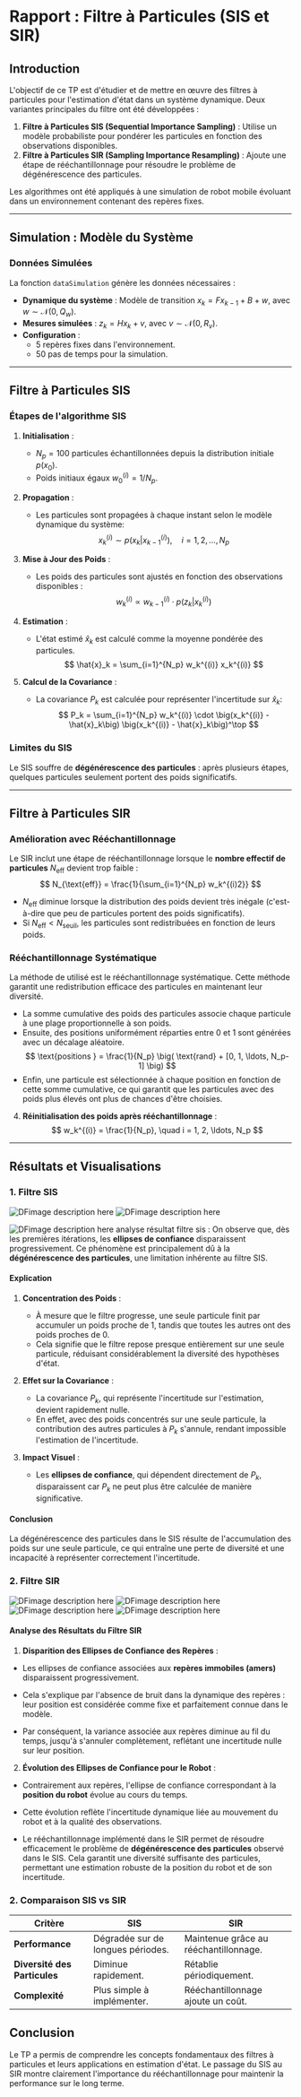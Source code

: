 

# Rapport : Filtre à Particules (SIS et SIR)

## **Introduction**
L'objectif de ce TP est d'étudier et de mettre en œuvre des filtres à particules pour l'estimation d'état dans un système dynamique. Deux variantes principales du filtre ont été développées :
1. **Filtre à Particules SIS (Sequential Importance Sampling)** : Utilise un modèle probabiliste pour pondérer les particules en fonction des observations disponibles.
2. **Filtre à Particules SIR (Sampling Importance Resampling)** : Ajoute une étape de rééchantillonnage pour résoudre le problème de dégénérescence des particules.

Les algorithmes ont été appliqués à une simulation de robot mobile évoluant dans un environnement contenant des repères fixes.

---

## **Simulation : Modèle du Système**

### **Données Simulées**
La fonction `dataSimulation` génère les données nécessaires :
- **Dynamique du système** : Modèle de transition $x_k = F x_{k-1} + B + w$, avec $w \sim \mathcal{N}(0, Q_w)$.
- **Mesures simulées** : $z_k = H x_k + v$, avec $v \sim \mathcal{N}(0, R_v)$.
- **Configuration** :
  - 5 repères fixes dans l'environnement.
  - 50 pas de temps pour la simulation.

---

## **Filtre à Particules SIS**

### **Étapes de l'algorithme SIS**
1. **Initialisation** :
   - $N_p = 100$ particules échantillonnées depuis la distribution initiale $p(x_0)$.
   - Poids initiaux égaux $w_0^{(i)} = 1/N_p$.
   
2. **Propagation** :
   - Les particules sont propagées à chaque instant selon le modèle dynamique du système:
   $$
   x_k^{(i)} \sim p(x_k | x_{k-1}^{(i)}), \quad i = 1, 2, \ldots, N_p
   $$

3. **Mise à Jour des Poids** :
   - Les poids des particules sont ajustés en fonction des observations disponibles :
     $$
     w_k^{(i)} \propto w_{k-1}^{(i)} \cdot p(z_k | x_k^{(i)})
     $$

4. **Estimation** :
   - L'état estimé $\hat{x}_k$ est calculé comme la moyenne pondérée des particules.
  $$
  \hat{x}_k = \sum_{i=1}^{N_p} w_k^{(i)} x_k^{(i)}
  $$

5. **Calcul de la Covariance** :
   - La covariance $P_k$ est calculée pour représenter l'incertitude sur $\hat{x}_k$:
  $$
  P_k = \sum_{i=1}^{N_p} w_k^{(i)} \cdot \big(x_k^{(i)} - \hat{x}_k\big) \big(x_k^{(i)} - \hat{x}_k\big)^\top
  $$

### **Limites du SIS**
Le SIS souffre de **dégénérescence des particules** : après plusieurs étapes, quelques particules seulement portent des poids significatifs.

---

## **Filtre à Particules SIR**

### **Amélioration avec Rééchantillonnage**
Le SIR inclut une étape de rééchantillonnage lorsque le **nombre effectif de particules** $N_{\text{eff}}$ devient trop faible :
$$
N_{\text{eff}} = \frac{1}{\sum_{i=1}^{N_p} w_k^{(i)2}}
$$
- $N_{\text{eff}}$​ diminue lorsque la distribution des poids devient très inégale (c'est-à-dire que peu de particules portent des poids significatifs).
- Si $N_{\text{eff}} < N_{\text{seuil}}$, les particules sont redistribuées en fonction de leurs poids.

### **Rééchantillonnage Systématique**
La méthode de utilisé est le rééchantillonnage systématique. Cette méthode garantit une redistribution efficace des particules en maintenant leur diversité.
- La somme cumulative des poids des particules associe chaque particule à une plage proportionnelle à son poids. 
- Ensuite, des positions uniformément réparties entre 0 et 1 sont générées avec un décalage aléatoire. 
$$
\text{positions } = \frac{1}{N_p} \big( \text{rand} + [0, 1, \ldots, N_p-1] \big)
$$
- Enfin, une particule est sélectionnée à chaque position en fonction de cette somme cumulative, ce qui garantit que les particules avec des poids plus élevés ont plus de chances d'être choisies.

4. **Réinitialisation des poids après rééchantillonnage** :
$$
w_k^{(i)} = \frac{1}{N_p}, \quad i = 1, 2, \ldots, N_p
$$
---

## **Résultats et Visualisations**

### **1. Filtre SIS**
![DFimage description here](https://github.com/Axelado/mes_markdows/blob/images/SIS%20K1.png?raw=true)
![DFimage description here](https://github.com/Axelado/mes_markdows/blob/images/SIS%20K10.png?raw=true)

![DFimage description here](https://github.com/Axelado/mes_markdows/blob/images/SIS%20K25.png?raw=true)
analyse résultat filtre sis :
On observe que, dès les premières itérations, les **ellipses de confiance** disparaissent progressivement. Ce phénomène est principalement dû à la **dégénérescence des particules**, une limitation inhérente au filtre SIS. 

#### **Explication**
1. **Concentration des Poids** :
   - À mesure que le filtre progresse, une seule particule finit par accumuler un poids proche de $1$, tandis que toutes les autres ont des poids proches de $0$.
   - Cela signifie que le filtre repose presque entièrement sur une seule particule, réduisant considérablement la diversité des hypothèses d'état.

2. **Effet sur la Covariance** :
   - La covariance $P_k$, qui représente l'incertitude sur l'estimation, devient rapidement nulle.
   - En effet, avec des poids concentrés sur une seule particule, la contribution des autres particules à $P_k$ s'annule, rendant impossible l'estimation de l'incertitude.

3. **Impact Visuel** :
   - Les **ellipses de confiance**, qui dépendent directement de $P_k$, disparaissent car $P_k$ ne peut plus être calculée de manière significative.

#### **Conclusion**
La dégénérescence des particules dans le SIS résulte de l'accumulation des poids sur une seule particule, ce qui entraîne une perte de diversité et une incapacité à représenter correctement l'incertitude.


### **2. Filtre SIR**

![DFimage description here](https://github.com/Axelado/mes_markdows/blob/images/SIR%20K1.png?raw=true)
![DFimage description here](https://github.com/Axelado/mes_markdows/blob/images/SIR%20K10.png?raw=true)
![DFimage description here](https://github.com/Axelado/mes_markdows/blob/images/SIR%20K25.png?raw=true)
![DFimage description here](https://github.com/Axelado/mes_markdows/blob/images/SIR%20K50.png?raw=true)

#### **Analyse des Résultats du Filtre SIR**

1. **Disparition des Ellipses de Confiance des Repères** :

- Les ellipses de confiance associées aux **repères immobiles (amers)** disparaissent progressivement.

- Cela s'explique par l'absence de bruit dans la dynamique des repères : leur position est considérée comme fixe et parfaitement connue dans le modèle.

- Par conséquent, la variance associée aux repères diminue au fil du temps, jusqu'à s'annuler complètement, reflétant une incertitude nulle sur leur position.

2. **Évolution des Ellipses de Confiance pour le Robot** :

- Contrairement aux repères, l'ellipse de confiance correspondant à la **position du robot** évolue au cours du temps.

- Cette évolution reflète l'incertitude dynamique liée au mouvement du robot et à la qualité des observations.

- Le rééchantillonnage implémenté dans le SIR permet de résoudre efficacement le problème de **dégénérescence des particules** observé dans le SIS. Cela garantit une diversité suffisante des particules, permettant une estimation robuste de la position du robot et de son incertitude.


### **2. Comparaison SIS vs SIR**
| Critère                     | SIS                                  | SIR                                      |
|-----------------------------|--------------------------------------|------------------------------------------|
| **Performance**              | Dégradée sur de longues périodes.   | Maintenue grâce au rééchantillonnage.   |
| **Diversité des Particules** | Diminue rapidement.                 | Rétablie périodiquement.                |
| **Complexité**               | Plus simple à implémenter.          | Rééchantillonnage ajoute un coût.       |


## **Conclusion**
Le TP a permis de comprendre les concepts fondamentaux des filtres à particules et leurs applications en estimation d'état. Le passage du SIS au SIR montre clairement l'importance du rééchantillonnage pour maintenir la performance sur le long terme.

<!--stackedit_data:
eyJoaXN0b3J5IjpbMjEyOTUwMzI4NSwtNjY5ODUwMzIwLDE4Nj
c4MDc1OCwxMjM0NTMzMDI1LC01MDY2NDc0NDgsNjAxNDE1NDA5
LDIwNTkzNzM5NzQsLTU1Mzc2MTg0MCwxODQzODE2Njc4LC0xOT
g0NjIwMjIzLDc4NTc1NjUxNSwxMDQ3MzE5OTY1XX0=
-->